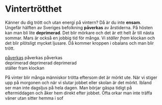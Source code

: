 # Vintertrötthet

Känner du dig trött och utan energi på vintern? Då är du inte **ensam**. Ungefär hälften av Sveriges befolkning **påverkas** av årstiderna. På hösten kan man bli lite **deprimerad**. Det blir mörkare och det är ett helt år till nästa sommar. Mars är också en jobbig tid för många. Vi *ställer fram* klockan och det blir plötsligt mycket ljusare. Då kommer kroppen i obalans och man blir trött.

[påverkas](https://sv.wiktionary.org/wiki/p%C3%A5verka#Verb) påverkas påverkas  
deprimerad deprimerad deprimerad  
ställer fram klockan

På vinter blir många människor trötta eftersom det är mörkt ute. När vi stiger upp på morgonen och när vi slutar jobbet eller skolan är det mörkt. Ibland ser man inte dagsljus på hela dagen. Man börjar gäspa tidigt på eftermiddagen och åker hem direkt efter jobbet. Ofta orkar man inte träffa väner utan sitter hemma i sof
<!--stackedit_data:
eyJoaXN0b3J5IjpbLTIxMjQ4MjI0NTcsLTIxMjQxNzAxNTksLT
EyMjEwMTgyNDAsLTU5MTk0NjA2NV19
-->